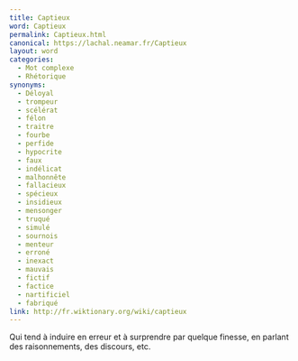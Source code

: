 ```yaml
---
title: Captieux
word: Captieux
permalink: Captieux.html
canonical: https://lachal.neamar.fr/Captieux
layout: word
categories:
  - Mot complexe
  - Rhétorique
synonyms:
  - Déloyal
  - trompeur
  - scélérat
  - félon
  - traitre
  - fourbe
  - perfide
  - hypocrite
  - faux
  - indélicat
  - malhonnête
  - fallacieux
  - spécieux
  - insidieux
  - mensonger
  - truqué
  - simulé
  - sournois
  - menteur
  - erroné
  - inexact
  - mauvais
  - fictif
  - factice
  - nartificiel
  - fabriqué
link: http://fr.wiktionary.org/wiki/captieux
---
```


Qui tend à induire en erreur et à surprendre par quelque finesse, en parlant des raisonnements, des discours, etc.

